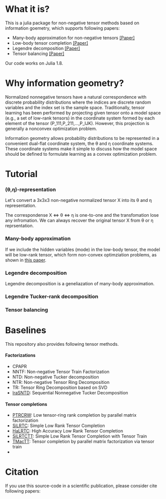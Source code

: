 
# What it is?

This is a julia package for non-negative tensor methods based on information goemetry, which supports following papers:
- Many-body approximation for non-negative tensors [[Paper]](https://neurips.cc/virtual/2023/poster/72780)
- Low-body tensor completion [[Paper]](https://neurips.cc/virtual/2023/poster/72780)
- Legendre decomposition [[Paper]](https://papers.nips.cc/paper_files/paper/2018/hash/56a3107cad6611c8337ee36d178ca129-Abstract.html)
- Tensor balancing [[Paper]](https://papers.nips.cc/paper_files/paper/2018/hash/56a3107cad6611c8337ee36d178ca129-Abstract.html)

Our code works on Julia 1.8. 

# Why information geometry?


Normalized nonnegative tensors have a natural correspondence with discrete probability distributions where the indices are discrete random variables and the index set is the sample space. Traditionally, tensor learning has been performed by projecting given tensor onto a model space (e.g., a set of low-rank tensors) in the coordinate system formed by each element of the tensor (P_111,P_211,...,P_IJK). However, this projection is generally a nonconvex optimization problem.

Information geometry allows probability distributions to be represented in a convenient dual-flat coordinate system, the θ and η coordinate systems. These coordinate systems make it simple to discuss how the model space should be defined to formulate learning as a convex optimization problem. 


# Tutorial

### (θ,η)-representation
Let's convert a 3x3x3 non-negative normalized tensor X into its θ and η representation.

The correspondense X ⇔ θ ⇔ η is one-to-one and the transfomation lose any infromation. We can always recover the original tensor X from θ or η reprsentation. 

### Many-body approximation

If we include the hidden variables (mode) in the low-body tensor, the model will be low-rank tensor, which form non-convex optimziation problems, as shown in [this paper](https://arxiv.org/abs/2405.18220). 

### Legendre decomposition

Legendre decomposition is a geneliazation of many-body approximation. 

### Legendre Tucker-rank decomposition

### Tensor balancing

# Baselines

This repository also provides following tensor methods. 
#### Factorizations
- CPAPR
- NNTF: Non-negative Tensor Train Factorization
- NTD: Non-negative Tucker decomposition
- NTR: Non-negative Tensor Ring Decomposition
- TR: Tensor Ring Decomposition based on SVD
- [lraSNTD](https://ieeexplore.ieee.org/document/6166354): Sequential Nonnegative Tucker Decomposition

#### Tensor completions
- [PTRCRW](https://ieeexplore.ieee.org/document/9158539/): Low tensor-ring rank completion by parallel matrix factorization
- [SiLRTC](https://ieeexplore.ieee.org/document/6138863): Simple Low Rank Tensor Completion
- [HaLRTC](https://ieeexplore.ieee.org/document/6138863): High Accuracy Low Rank Tensor Completion
- [SiLRTCTT](https://ieeexplore.ieee.org/abstract/document/7859390): Simple Low Rank Tensor Completion with Tensor Train
- [TMacTT]((https://ieeexplore.ieee.org/abstract/document/7859390)): Tensor completion by parallel matrix factorization via tensor train
- 

# Citation
If you use this source-code in a scientific publication, please consider cite following papers:
